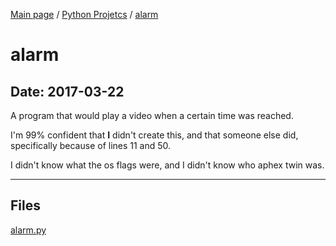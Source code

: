 [Main page](/) / [Python Projetcs](/python) / [alarm](/python/2017-03-22_alarm)

# alarm

## Date: 2017-03-22

A program that would play a video when a certain time was reached.

I'm 99% confident that **I** didn't create this, and that someone else did, specifically because of lines 11 and 50.

I didn't know what the os flags were, and I didn't know who aphex twin was.

-----

## Files

[alarm.py](alarm.py)